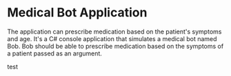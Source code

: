 # Medical Bot Application

The application can prescribe medication based on the patient's symptoms and age.
It's a C# console application that simulates a medical bot named Bob. Bob should be able to prescribe medication based on the symptoms of a patient passed as an argument.

test